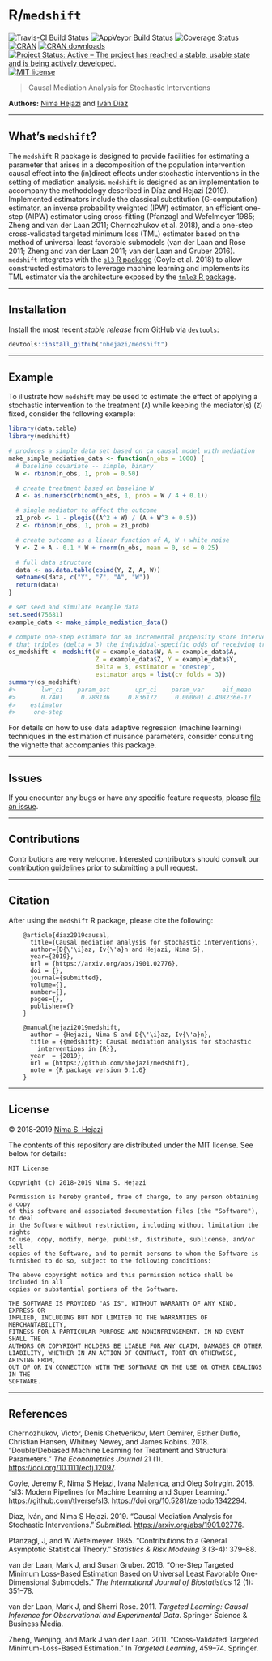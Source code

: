 
<!-- README.md is generated from README.Rmd. Please edit that file -->

# R/`medshift`

[![Travis-CI Build
Status](https://travis-ci.org/nhejazi/medshift.svg?branch=master)](https://travis-ci.org/nhejazi/medshift)
[![AppVeyor Build
Status](https://ci.appveyor.com/api/projects/status/github/nhejazi/medshift?branch=master&svg=true)](https://ci.appveyor.com/project/nhejazi/medshift)
[![Coverage
Status](https://img.shields.io/codecov/c/github/nhejazi/medshift/master.svg)](https://codecov.io/github/nhejazi/medshift?branch=master)
[![CRAN](http://www.r-pkg.org/badges/version/medshift)](http://www.r-pkg.org/pkg/medshift)
[![CRAN
downloads](https://cranlogs.r-pkg.org/badges/medshift)](https://CRAN.R-project.org/package=medshift)
[![Project Status: Active – The project has reached a stable, usable
state and is being actively
developed.](https://www.repostatus.org/badges/latest/active.svg)](https://www.repostatus.org/#active)
[![MIT
license](http://img.shields.io/badge/license-MIT-brightgreen.svg)](http://opensource.org/licenses/MIT)

> Causal Mediation Analysis for Stochastic Interventions

**Authors:** [Nima Hejazi](https://nimahejazi.org) and [Iván
Díaz](https://idiaz.xyz)

-----

## What’s `medshift`?

The `medshift` R package is designed to provide facilities for
estimating a parameter that arises in a decomposition of the population
intervention causal effect into the (in)direct effects under stochastic
interventions in the setting of mediation analysis. `medshift` is
designed as an implementation to accompany the methodology described in
Díaz and Hejazi (2019). Implemented estimators include the classical
substitution (G-computation) estimator, an inverse probability weighted
(IPW) estimator, an efficient one-step (AIPW) estimator using
cross-fitting (Pfanzagl and Wefelmeyer 1985; Zheng and van der Laan
2011; Chernozhukov et al. 2018), and a one-step cross-validated targeted
minimum loss (TML) estimator based on the method of universal least
favorable submodels (van der Laan and Rose 2011; Zheng and van der Laan
2011; van der Laan and Gruber 2016). `medshift` integrates with the
[`sl3` R package](https://github.com/tlverse/sl3) (Coyle et al. 2018) to
allow constructed estimators to leverage machine learning and implements
its TML estimator via the architecture exposed by the [`tmle3` R
package](https://github.com/tlverse/tmle3).

-----

## Installation

Install the most recent *stable release* from GitHub via
[`devtools`](https://www.rstudio.com/products/rpackages/devtools/):

``` r
devtools::install_github("nhejazi/medshift")
```

-----

## Example

To illustrate how `medshift` may be used to estimate the effect of
applying a stochastic intervention to the treatment (`A`) while keeping
the mediator(s) (`Z`) fixed, consider the following example:

``` r
library(data.table)
library(medshift)

# produces a simple data set based on ca causal model with mediation
make_simple_mediation_data <- function(n_obs = 1000) {
  # baseline covariate -- simple, binary
  W <- rbinom(n_obs, 1, prob = 0.50)

  # create treatment based on baseline W
  A <- as.numeric(rbinom(n_obs, 1, prob = W / 4 + 0.1))

  # single mediator to affect the outcome
  z1_prob <- 1 - plogis((A^2 + W) / (A + W^3 + 0.5))
  Z <- rbinom(n_obs, 1, prob = z1_prob)

  # create outcome as a linear function of A, W + white noise
  Y <- Z + A - 0.1 * W + rnorm(n_obs, mean = 0, sd = 0.25)

  # full data structure
  data <- as.data.table(cbind(Y, Z, A, W))
  setnames(data, c("Y", "Z", "A", "W"))
  return(data)
}

# set seed and simulate example data
set.seed(75681)
example_data <- make_simple_mediation_data()

# compute one-step estimate for an incremental propensity score intervention
# that triples (delta = 3) the individual-specific odds of receiving treatment
os_medshift <- medshift(W = example_data$W, A = example_data$A,
                        Z = example_data$Z, Y = example_data$Y,
                        delta = 3, estimator = "onestep",
                        estimator_args = list(cv_folds = 3))
summary(os_medshift)
#>       lwr_ci    param_est       upr_ci    param_var     eif_mean 
#>       0.7401     0.788136     0.836172     0.000601 4.408236e-17 
#>    estimator 
#>     one-step
```

For details on how to use data adaptive regression (machine learning)
techniques in the estimation of nuisance parameters, consider consulting
the vignette that accompanies this package.

-----

## Issues

If you encounter any bugs or have any specific feature requests, please
[file an issue](https://github.com/nhejazi/medshift/issues).

-----

## Contributions

Contributions are very welcome. Interested contributors should consult
our [contribution
guidelines](https://github.com/nhejazi/medshift/blob/master/CONTRIBUTING.md)
prior to submitting a pull request.

-----

## Citation

After using the `medshift` R package, please cite the following:

``` 
    @article{diaz2019causal,
      title={Causal mediation analysis for stochastic interventions},
      author={D{\'\i}az, Iv{\'a}n and Hejazi, Nima S},
      year={2019},
      url = {https://arxiv.org/abs/1901.02776},
      doi = {},
      journal={submitted},
      volume={},
      number={},
      pages={},
      publisher={}
    }

    @manual{hejazi2019medshift,
      author = {Hejazi, Nima S and D{\'\i}az, Iv{\'a}n},
      title = {{medshift}: Causal mediation analysis for stochastic
        interventions in {R}},
      year  = {2019},
      url = {https://github.com/nhejazi/medshift},
      note = {R package version 0.1.0}
    }
```

-----

## License

© 2018-2019 [Nima S. Hejazi](https://nimahejazi.org)

The contents of this repository are distributed under the MIT license.
See below for details:

    MIT License
    
    Copyright (c) 2018-2019 Nima S. Hejazi
    
    Permission is hereby granted, free of charge, to any person obtaining a copy
    of this software and associated documentation files (the "Software"), to deal
    in the Software without restriction, including without limitation the rights
    to use, copy, modify, merge, publish, distribute, sublicense, and/or sell
    copies of the Software, and to permit persons to whom the Software is
    furnished to do so, subject to the following conditions:
    
    The above copyright notice and this permission notice shall be included in all
    copies or substantial portions of the Software.
    
    THE SOFTWARE IS PROVIDED "AS IS", WITHOUT WARRANTY OF ANY KIND, EXPRESS OR
    IMPLIED, INCLUDING BUT NOT LIMITED TO THE WARRANTIES OF MERCHANTABILITY,
    FITNESS FOR A PARTICULAR PURPOSE AND NONINFRINGEMENT. IN NO EVENT SHALL THE
    AUTHORS OR COPYRIGHT HOLDERS BE LIABLE FOR ANY CLAIM, DAMAGES OR OTHER
    LIABILITY, WHETHER IN AN ACTION OF CONTRACT, TORT OR OTHERWISE, ARISING FROM,
    OUT OF OR IN CONNECTION WITH THE SOFTWARE OR THE USE OR OTHER DEALINGS IN THE
    SOFTWARE.

-----

## References

<div id="refs" class="references">

<div id="ref-chernozhukov2018double">

Chernozhukov, Victor, Denis Chetverikov, Mert Demirer, Esther Duflo,
Christian Hansen, Whitney Newey, and James Robins. 2018.
“Double/Debiased Machine Learning for Treatment and Structural
Parameters.” *The Econometrics Journal* 21 (1).
<https://doi.org/10.1111/ectj.12097>.

</div>

<div id="ref-coyle2018sl3">

Coyle, Jeremy R, Nima S Hejazi, Ivana Malenica, and Oleg Sofrygin. 2018.
“sl3: Modern Pipelines for Machine Learning and Super Learning.”
<https://github.com/tlverse/sl3>.
<https://doi.org/10.5281/zenodo.1342294>.

</div>

<div id="ref-diaz2019causal">

Díaz, Iván, and Nima S Hejazi. 2019. “Causal Mediation Analysis for
Stochastic Interventions.” *Submitted*.
<https://arxiv.org/abs/1901.02776>.

</div>

<div id="ref-pfanzagl1985contributions">

Pfanzagl, J, and W Wefelmeyer. 1985. “Contributions to a General
Asymptotic Statistical Theory.” *Statistics & Risk Modeling* 3 (3-4):
379–88.

</div>

<div id="ref-vdl2016onestep">

van der Laan, Mark J, and Susan Gruber. 2016. “One-Step Targeted Minimum
Loss-Based Estimation Based on Universal Least Favorable One-Dimensional
Submodels.” *The International Journal of Biostatistics* 12 (1): 351–78.

</div>

<div id="ref-vdl2011targeted">

van der Laan, Mark J, and Sherri Rose. 2011. *Targeted Learning: Causal
Inference for Observational and Experimental Data*. Springer Science &
Business Media.

</div>

<div id="ref-zheng2011cross">

Zheng, Wenjing, and Mark J van der Laan. 2011. “Cross-Validated Targeted
Minimum-Loss-Based Estimation.” In *Targeted Learning*, 459–74.
Springer.

</div>

</div>
